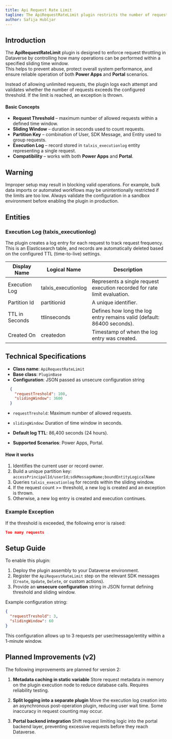 ```yaml
---
title: Api Request Rate Limit
tagline: The ApiRequestRateLimit plugin restricts the number of requests a user or process can execute within a defined time window.
author: Safija Hubljar
---
```


## Introduction

The **ApiRequestRateLimit** plugin is designed to enforce request throttling in Dataverse by controlling how many operations can be performed within a specified sliding time window.  
This helps to prevent abuse, protect overall system performance, and ensure reliable operation of both **Power Apps** and **Portal** scenarios.

Instead of allowing unlimited requests, the plugin logs each attempt and validates whether the number of requests exceeds the configured threshold. If the limit is reached, an exception is thrown.

#### Basic Concepts
- **Request Threshold** – maximum number of allowed requests within a defined time window.  
- **Sliding Window** – duration in seconds used to count requests.  
- **Partition Key** – combination of User, SDK Message, and Entity used to group requests.  
- **Execution Log** – record stored in `talxis_executionlog` entity representing a single request.  
- **Compatibility** – works with both **Power Apps** and **Portal**.  

## Warning

Improper setup may result in blocking valid operations. For example, bulk data imports or automated workflows may be unintentionally restricted if the limits are too low. Always validate the configuration in a sandbox environment before enabling the plugin in production.

## Entities
### Execution Log (talxis_executionlog)

The plugin creates a log entry for each request to track request frequency.
This is an Elasticsearch table, and records are automatically deleted based on the configured TTL (time-to-live) settings.

| Display Name    | Logical Name         | Description                                                                 |
|-----------------|----------------------|-----------------------------------------------------------------------------|
| Execution Log   | talxis_executionlog  | Represents a single request execution recorded for rate limit evaluation.   |
| Partition Id    | partitionid          | A unique identifier.                    |
| TTL in Seconds  | ttlinseconds         | Defines how long the log entry remains valid (default: 86400 seconds).      |
| Created On      | createdon            | Timestamp of when the log entry was created.                                |

## Technical Specifications

- **Class name**: `ApiRequestRateLimit`  
- **Base class**: `PluginBase`  
- **Configuration**: JSON passed as unsecure configuration string  

```json
  {
    "requestTreshold": 100,
    "slidingWindow": 3600
  }
```

* `requestTreshold`: Maximum number of allowed requests.

* `slidingWindow`: Duration of time window in seconds.

* **Default log TTL**: 86,400 seconds (24 hours).

* **Supported Scenarios**: Power Apps, Portal.

#### How it works

1. Identifies the current user or record owner.
2.  Build a unique partition key: `accessPrincipalId/userId;sdkMessageName;boundEntityLogicalName` 
3. Queries `talxis_executionlog` for records within the sliding window.
4. If the request count >= threshold, a new log is created and an exception is thrown.
5. Otherwise, a new log entry is created and execution continues.

### Example Exception

If the threshold is exceeded, the following error is raised:

```json
Too many requests
```

## Setup Guide

To enable this plugin:

1. Deploy the plugin assembly to your Dataverse environment.
2. Register the `ApiRequestRateLimit` step on the relevant SDK messages (`Create`, `Update`, `Delete`, or custom actions).
3. Provide an **unsecure configuration** string in JSON format defining threshold and sliding window.

Example configuration string:

```json
{
  "requestTreshold": 3,
  "slidingWindow": 60
}
```

This configuration allows up to 3 requests per user/message/entity within a 1-minute window.

## Planned Improvements (v2)

The following improvements are planned for version 2:

1. **Metadata caching in static variable**
   Store request metadata in memory on the plugin execution node to reduce database calls. Requires reliability testing.

2. **Split logging into a separate plugin**
   Move the execution log creation into an asynchronous post-operation plugin, reducing user wait time. Some inaccuracy in request counting may occur.

3. **Portal backend integration**
   Shift request limiting logic into the portal backend layer, preventing excessive requests before they reach Dataverse.
